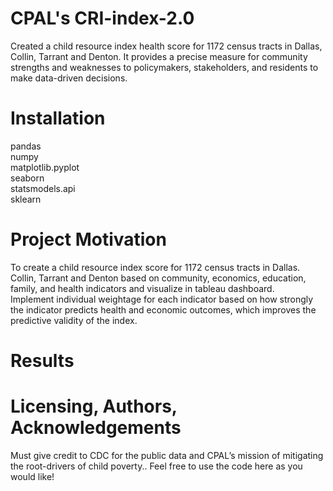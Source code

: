 # CPAL's CRI-index-2.0
Created a child resource index health score for 1172 census tracts in Dallas, Collin, Tarrant and Denton. It provides a precise measure for community strengths and weaknesses to policymakers, stakeholders, and residents to make data-driven decisions.

# Installation
pandas    
numpy   
matplotlib.pyplot     
seaborn     
statsmodels.api     
sklearn     

# Project Motivation
To create a child resource index score for 1172 census tracts in Dallas. Collin, Tarrant and Denton based on community, economics, education, family, and health indicators and visualize in tableau dashboard.       
Implement individual weightage for each indicator based on how strongly the indicator predicts health and economic outcomes, which improves the predictive validity of the index.  

# Results
   

# Licensing, Authors, Acknowledgements
Must give credit to CDC for the public data and CPAL’s mission of mitigating the root-drivers of child poverty.. Feel free to use the code here as you would like!

